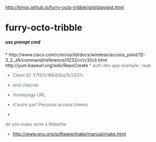 http://klnox.github.io/furry-octo-tribble/gist/playgist.html


# furry-octo-tribble
 <h5>use prompt cmd</h5>
 * http://www.cisco.com/c/en/us/td/docs/wireless/access_point/12-3_2_JA/command/reference/i1232cr/cr32cli.html
 http://yum.baseurl.org/wiki/RepoCreate
   <font color="#567d56">
* auth  dev app  example  : leak

* Client ID: 57f67c18840ba7b3307c 
 
* and   clsecret

* Homepage URL

* d'autre part  Personal access tokens
* 
do you make write a Makefile 
 *  http://www.gnu.org/software/make/manual/make.html

</font>

